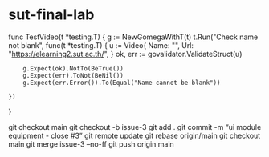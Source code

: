 ﻿# sut-final-lab
func TestVideo(t *testing.T) {
	g := NewGomegaWithT(t)
	t.Run("Check name not blank", func(t *testing.T) {
		u := Video{
			Name: "",
			Url:  "https://elearning2.sut.ac.th/",
		}
		ok, err := govalidator.ValidateStruct(u)

		g.Expect(ok).NotTo(BeTrue())
		g.Expect(err).ToNot(BeNil())
		g.Expect(err.Error()).To(Equal("Name cannot be blank"))

	})
}
	
git checkout main
git checkout -b issue-3
git add .
git commit -m “ui module equipment - close #3”
git remote update
git rebase origin/main
git checkout main
git merge issue-3 –no-ff
git push origin main
